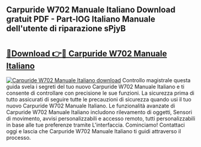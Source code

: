 ## Carpuride W702 Manuale Italiano Download gratuit PDF - Part-lOG Italiano Manuale dell'utente di riparazione sPjyB

# <h2><a href="http://dfgdps.blite.top/?on=Carpuride+W702+Manuale+Italiano">🔗Download 👉🔴 Carpuride W702 Manuale Italiano</a></h2>

[![Carpuride W702 Manuale Italiano download](https://i.imgur.com/lujVjoI.png)](http://dfgdps.blite.top/?on=Carpuride+W702+Manuale+Italiano)
Controllo magistrale questa guida svela i segreti del tuo nuovo Carpuride W702 Manuale Italiano e ti consente di controllare con precisione le sue funzioni. La sicurezza prima di tutto assicurati di seguire tutte le precauzioni di sicurezza quando usi il tuo nuovo Carpuride W702 Manuale Italiano. Le funzionalità avanzate di Carpuride W702 Manuale Italiano includono rilevamento di oggetti, Sensori di movimento, avvisi personalizzabili e accesso remoto, tutti personalizzabili in base alle tue preferenze tramite L'interfaccia. Cominciamo! Contattaci oggi e lascia che Carpuride W702 Manuale Italiano ti guidi attraverso il processo.
